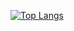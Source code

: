[![Top Langs](https://github-readme-stats.vercel.app/api/top-langs/?username=janyris&layout=compact&theme=cobalt)](https://github.com/janyris/github-readme-stats) 




